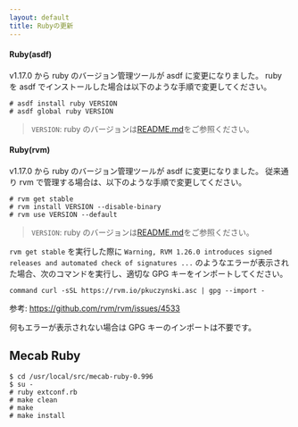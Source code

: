 ```yaml
---
layout: default
title: Rubyの更新
---
```


#### Ruby(asdf)

v1.17.0 から ruby のバージョン管理ツールが asdf に変更になりました。
ruby を asdf でインストールした場合は以下のような手順で変更してください。

```
# asdf install ruby VERSION
# asdf global ruby VERSION
```

> `VERSION`: ruby のバージョンは[README.md](https://github.com/shirasagi/shirasagi/blob/stable/README.md)をご参照ください。

#### Ruby(rvm)

v1.17.0 から ruby のバージョン管理ツールが asdf に変更になりました。
従来通り rvm で管理する場合は、以下のような手順で変更してください。

```
# rvm get stable
# rvm install VERSION --disable-binary
# rvm use VERSION --default
```

> `VERSION`: ruby のバージョンは[README.md](https://github.com/shirasagi/shirasagi/blob/stable/README.md)をご参照ください。

`rvm get stable` を実行した際に `Warning, RVM 1.26.0 introduces signed releases and automated check of signatures ...` のようなエラーが表示された場合、次のコマンドを実行し、適切な GPG キーをインポートしてください。

```
command curl -sSL https://rvm.io/pkuczynski.asc | gpg --import -
```

参考: <https://github.com/rvm/rvm/issues/4533>

何もエラーが表示されない場合は GPG キーのインポートは不要です。

## Mecab Ruby

```
$ cd /usr/local/src/mecab-ruby-0.996
$ su -
# ruby extconf.rb
# make clean
# make
# make install
```
